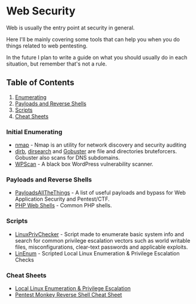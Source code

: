 # Web Security

Web is usually the entry point at security in general. <br>

Here I'll be mainly covering some tools that can help you when you do things related to web pentesting. <br>

In the future I plan to write a guide on what you should usually do in each situation, but remember that's not a rule.

## Table of Contents
1. [Enumerating](#enumerating)
2. [Payloads and Reverse Shells](#payloads)
3. [Scripts](#scripts)
4. [Cheat Sheets](#cheatsheets)

### Initial Enumerating <a name="enumerating"></a>

 - [nmap](https://nmap.org/) - Nmap is an utility for network discovery and security auditing
 - [dirb](http://dirb.sourceforge.net/),  [dirsearch](https://github.com/maurosoria/dirsearch) and [Gobuster](https://github.com/OJ/gobuster) are file and directories bruteforcers. Gobuster also scans for DNS subdomains.
 - [WPScan](https://wpscan.org/) - A black box WordPress vulnerability scanner.

### Payloads and Reverse Shells <a name="payloads"></a>
 - [PayloadsAllTheThings](https://github.com/swisskyrepo/PayloadsAllTheThings) - A list of useful payloads and bypass for Web Application Security and Pentest/CTF.
 - [PHP Web Shells](https://github.com/JohnTroony/php-webshells) - Common PHP shells.

### Scripts <a name="scripts"></a>
 - [LinuxPrivChecker](/Scripts/linuxprivchecker.py) - Script made to enumerate basic system info and search for common privilege escalation vectors such as world writable files, misconfigurations, clear-text passwords and applicable exploits.
 - [LinEnum](https://github.com/rebootuser/LinEnum) - Scripted Local Linux Enumeration & Privilege Escalation Checks

### Cheat Sheets <a name="cheatsheets"></a>
 - [Local Linux Enumeration & Privilege Escalation](https://www.rebootuser.com/?p=1623)
 - [Pentest Monkey Reverse Shell Cheat Sheet](http://pentestmonkey.net/cheat-sheet/shells/reverse-shell-cheat-sheet)
